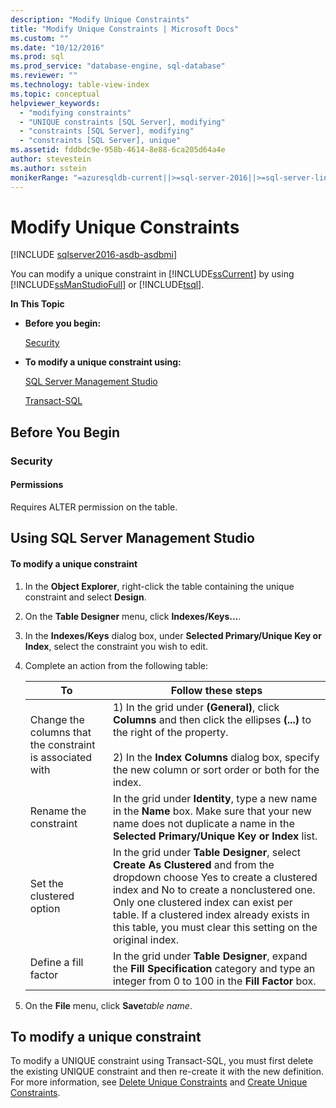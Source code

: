 ```yaml
---
description: "Modify Unique Constraints"
title: "Modify Unique Constraints | Microsoft Docs"
ms.custom: ""
ms.date: "10/12/2016"
ms.prod: sql
ms.prod_service: "database-engine, sql-database"
ms.reviewer: ""
ms.technology: table-view-index
ms.topic: conceptual
helpviewer_keywords: 
  - "modifying constraints"
  - "UNIQUE constraints [SQL Server], modifying"
  - "constraints [SQL Server], modifying"
  - "constraints [SQL Server], unique"
ms.assetid: fddbdc9e-958b-4614-8e88-6ca205d64a4e
author: stevestein
ms.author: sstein
monikerRange: "=azuresqldb-current||>=sql-server-2016||>=sql-server-linux-2017||=azuresqldb-mi-current"
---
```

# Modify Unique Constraints

[!INCLUDE [sqlserver2016-asdb-asdbmi](../../includes/applies-to-version/sqlserver2016-asdb-asdbmi.md)]

  You can modify a unique constraint in [!INCLUDE[ssCurrent](../../includes/sscurrent-md.md)] by using [!INCLUDE[ssManStudioFull](../../includes/ssmanstudiofull-md.md)] or [!INCLUDE[tsql](../../includes/tsql-md.md)].  
  
 **In This Topic**  
  
-   **Before you begin:**  
  
     [Security](#Security)  
  
-   **To modify a unique constraint using:**  
  
     [SQL Server Management Studio](#SSMSProcedure)  
  
     [Transact-SQL](#TsqlProcedure)  
  
##  <a name="BeforeYouBegin"></a> Before You Begin  
  
###  <a name="Security"></a> Security  
  
####  <a name="Permissions"></a> Permissions  
 Requires ALTER permission on the table.  
  
##  <a name="SSMSProcedure"></a> Using SQL Server Management Studio  
  
#### To modify a unique constraint  
  
1.  In the **Object Explorer**, right-click the table containing the unique constraint and select **Design**.  
  
2.  On the **Table Designer** menu, click **Indexes/Keys...**.  
  
3.  In the **Indexes/Keys** dialog box, under **Selected Primary/Unique Key or Index**, select the constraint you wish to edit.  
  
4.  Complete an action from the following table:  
  
    |To|Follow these steps|  
    |--------|------------------------|  
    |Change the columns that the constraint is associated with|1) In the grid under **(General)**, click **Columns** and then click the ellipses **(...)** to the right of the property.<br /><br /> 2) In the **Index Columns** dialog box, specify the new column or sort order or both for the index.|  
    |Rename the constraint|In the grid under **Identity**, type a new name in the **Name** box. Make sure that your new name does not duplicate a name in the **Selected Primary/Unique Key or Index** list.|  
    |Set the clustered option|In the grid under **Table Designer**, select **Create As Clustered** and from the dropdown choose Yes to create a clustered index and No to create a nonclustered one. Only one clustered index can exist per table. If a clustered index already exists in this table, you must clear this setting on the original index.|  
    |Define a fill factor|In the grid under **Table Designer**, expand the **Fill Specification** category and type an integer from 0 to 100 in the **Fill Factor** box.|  
  
5.  On the **File** menu, click **Save**_table name_.  
  
##  <a name="TsqlProcedure"></a> **To modify a unique constraint**  
  
 To modify a UNIQUE constraint using Transact-SQL, you must first delete the existing UNIQUE constraint and then re-create it with the new definition. For more information, see [Delete Unique Constraints](../../relational-databases/tables/delete-unique-constraints.md) and [Create Unique Constraints](../../relational-databases/tables/create-unique-constraints.md).  
  
###  <a name="TsqlExample"></a>  
